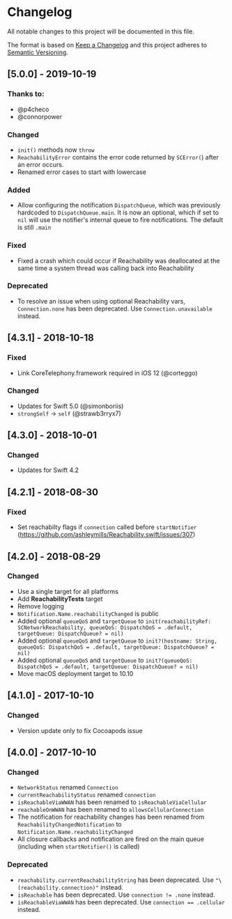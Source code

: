 
# Changelog
All notable changes to this project will be documented in this file.

The format is based on [Keep a Changelog](http://keepachangelog.com/en/1.0.0/)
and this project adheres to [Semantic Versioning](http://semver.org/spec/v2.0.0.html).

## [5.0.0] - 2019-10-19
### Thanks to:  
- @p4checo
- @connorpower

### Changed
- `init()` methods now `throw`
- `ReachabilityError` contains the error code returned by `SCError(`) after an error occurs.
- Renamed error cases to start with lowercase
### Added
- Allow configuring the notification `DispatchQueue`, which was previously hardcoded to `DispatchQueue.main`. It is now an optional, which if set to `nil` will use the notifier's internal queue to fire notifications. The default is still `.main`
### Fixed
- Fixed a crash which could occur if Reachability was deallocated at the same time a system thread was calling back into Reachability
### Deprecated
- To resolve an issue when using optional Reachability vars, `Connection.none` has been deprecated. Use `Connection.unavailable` instead.
    

## [4.3.1] - 2018-10-18
### Fixed 
- Link CoreTelephony.framework required in iOS 12 (@corteggo)
### Changed 
- Updates for Swift 5.0 (@simonboriis)
- `strongSelf` -> `self` (@strawb3rryx7)

## [4.3.0] - 2018-10-01
### Changed 
- Updates for Swift 4.2

## [4.2.1] - 2018-08-30
### Fixed 
- Set reachabilty flags if `connection` called before `startNotifier` (https://github.com/ashleymills/Reachability.swift/issues/307)

## [4.2.0] - 2018-08-29
### Changed
- Use a single target for all platforms
- Add **ReachabilityTests** target
- Remove logging
- `Notification.Name.reachabilityChanged` is public
- Added optional `queueQoS`  and `targetQueue` to `init(reachabilityRef: SCNetworkReachability, queueQoS: DispatchQoS = .default, targetQueue: DispatchQueue? = nil)`
- Added optional `queueQoS`  and `targetQueue` to `init?(hostname: String, queueQoS: DispatchQoS = .default, targetQueue: DispatchQueue? = nil)`
- Added optional `queueQoS`  and `targetQueue` to `init?(queueQoS: DispatchQoS = .default, targetQueue: DispatchQueue? = nil)`
- Move macOS deployment target to 10.10


## [4.1.0] - 2017-10-10
### Changed

- Version update only to fix Cocoapods issue

## [4.0.0] - 2017-10-10
### Changed
- `NetworkStatus` renamed `Connection`
- `currentReachabilityStatus` renamed `connection`
- `isReachableViaWWAN` has been renamed to `isReachableViaCellular`
- `reachableOnWWAN` has been renamed to `allowsCellularConnection`
- The notification for reachability changes has been renamed from `ReachabilityChangedNotification` to `Notification.Name.reachabilityChanged`
- All closure callbacks and notification are fired on the main queue (including when `startNotifier()` is called)

### Deprecated
- `reachability.currentReachabilityString` has been deprecated. Use `"\(reachability.connection)"` instead.
- `isReachable` has been deprecated. Use `connection != .none` instead.
- `isReachableViaWWAN` has been deprecated. Use `connection == .cellular` instead.
